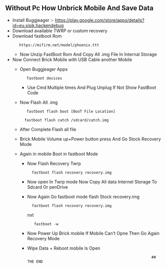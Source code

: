 ## Without Pc How Unbrick Mobile And Save Data

 * Install Buggjeager :- https://play.google.com/store/apps/details?id=eu.sisik.hackendebug
 * Download available TWRP or custom recovery
 * Download fastboot Rom
      ```
         https://mifirm.net/model/phoenix.ttt
      ```
   * Now Unzip FastBoot Rom And Copy All .img File In Internal Storage
* Now Connect Brick Mobile with USB Cable another Mobile
  * Open Buggjeager Apps
     ```
        fastboot devices
     ```
     * Use Cmd Multiple times And Plug Unplug If Not Show FastBoot Code
   
  * Now Flash All .img
    ```
       fastboot flash boot [BooT File Location]
    ```
    ```
      fastboot flash catch /sdcard/catch.img
    ```

  * After Complete Flash all file
  * Brick Mobile Volume up+Power button press And Go Stock Recovery Mode
  * Again in mobile Boot in fastboot Mode
 
     * Now Flash Recovery Twrp
         ```
           fastboot flash recovery recovery.img
         ```
         
    * Now open In Twrp mode Now Copy All data Internel Storage To Sdcard Or penDrive
    * Now Again Go fastboot mode flash Stock recovery.img
       ```
         fastboot flash recovery recovery.img
       ```
       nxt
        ```
           fastboot -w
        ```

    * Now Power Up Brick mobile If Mobile Can't Opne Then Go Again Recovery Mode
    * Wipe Data + Reboot mobile Is Open
   
    
   
                                                                  ## THE END
